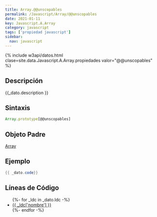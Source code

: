 ```yaml
---
title: Array.@@unscopables
permalink: /Javascript/Array/@@unscopables
date: 2021-01-11
key: Javascript.A.Array
category: javascript
tags: ['propiedad javascript']
sidebar: 
  nav: javascript
---
```


{% include w3api/datos.html clase=site.data.Javascript.A.Array.propiedades valor="@@unscopables" %}

## Descripción
{{_dato.description }}

## Sintaxis
~~~javascript
Array.prototype[@@unscopables]
~~~

## Objeto Padre
[Array](/Javascript/Array/)

## Ejemplo
~~~java
{{ _dato.code}}
~~~

## Líneas de Código
<ul>
{%- for _ldc in _dato.ldc -%}
   <li>
       <a href="{{_ldc['url'] }}">{{ _ldc['nombre'] }}</a>
   </li>
{%- endfor -%}
</ul>
